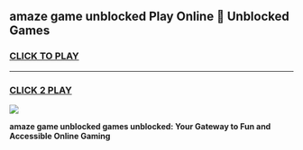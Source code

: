 
## amaze game unblocked Play Online 👋 Unblocked Games
<h3>
<a href="https://premium.freeplayer.one?title=amaze_game_unblocked&ref=19F">CLICK TO PLAY</a></h3>
<hr>

<h3>
<a href="https://premium.freeplayer.one?title=amaze_game_unblocked&ref=19F">CLICK 2 PLAY</a>
  
</h3>

<a href="https://premium.freeplayer.one?title=amaze_game_unblocked&ref=19F"><img src="https://clearcache.store/games.png"></a>


**amaze game unblocked games unblocked: Your Gateway to Fun and Accessible Online Gaming**
